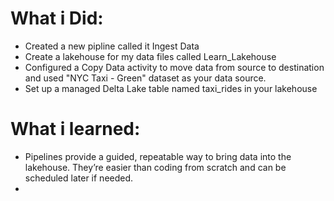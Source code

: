 # What i Did:
- Created a new pipline  called it Ingest Data
- Create a lakehouse  for my  data files called Learn_Lakehouse
- Configured a Copy Data activity to move data from source to destination and used "NYC Taxi - Green" dataset as your data source.
- Set up a managed Delta Lake table named taxi_rides in your lakehouse

# What i learned:

- Pipelines provide a guided, repeatable way to bring data into the lakehouse. They’re easier than coding from scratch and can be scheduled later if needed.
- 
